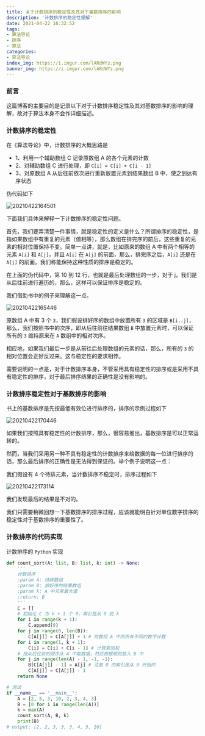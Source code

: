 ```yaml
---
title: 关于计数排序的稳定性及其对于基数排序的影响
description: '计数排序的稳定性理解'
date: 2021-04-22 16:32:52
tags:
- 算法导论
- 排序
- 算法
categories:
- 算法导论
index_img: https://i.imgur.com/lARdWYz.png
banner_img: https://i.imgur.com/lARdWYz.png
---
```


### 前言

这篇博客的主要目的是记录以下对于计数排序稳定性及其对基数排序的影响的理解，故对于算法本身不会作详细描述。

### 计数排序的稳定性

在《算法导论》中，计数排序的大概思路是

- 1、利用一个辅助数组 C 记录原数组 A 的各个元素的计数
- 2、对辅助数组 C 进行处理，即 `C[i] = C[i] + C[i - 1]`
- 3、对原数组 A 从后往前依次进行重新放置元素到结果数组 B 中，使之到达有序状态

伪代码如下

![20210422164501](https://cdn.jsdelivr.net/gh/fanlumaster/BlogMaps@master/blogs/pictures/20210422164501.png)

下面我们具体来解释一下计数排序的稳定性问题。

首先，我们要弄清楚一件事情，就是稳定性的定义是什么？所谓排序的稳定性，是指如果数组中有重复的元素（值相等），那么数组在排完序的前后，这些重复的元素的相对位置保持不变。简单一点讲，就是，比如原来的数组 A 中有两个相等的元素 `A[i]` 和 `A[j]`，并且 `A[i]` 在 `A[j]` 的前面，那么，排完序之后，`A[i]` 还是在 `A[j]` 的前面。我们称能保持这种性质的排序是稳定的。

在上面的伪代码中，第 10 到 12 行，也就是最后处理数组的一步，对于 j，我们是从后往前进行遍历的，那么，这样可以保证排序是稳定的。

我们借助书中的例子来理解这一点。

![20210422165446](https://cdn.jsdelivr.net/gh/fanlumaster/BlogMaps@master/blogs/pictures/20210422165446.png)

原数组 A 中有 3 个 `3`，我们假设排好序的数组中放置所有 `3` 的区域是 `B[i..j]`，那么，我们按照书中的次序，即从后往前往结果数组 `B` 中放置元素时，可以保证所有的 `3` 维持原来在 `A` 数组中的相对次序。

相应地，如果我们最后一步是从前往后处理数组的元素的话，那么，所有的 `3` 的相对位置会正好反过来。这与稳定性的要求相悖。

需要说明的一点是，对于计数排序本身，不管采用具有稳定性的排序或是采用不具有稳定性的排序，对于最后排序结果的正确性是没有影响的。

### 计数排序稳定性对于基数排序的影响

书上的基数排序是先按最低有效位进行排序的，排序的示例过程如下

![20210422170446](https://cdn.jsdelivr.net/gh/fanlumaster/BlogMaps@master/blogs/pictures/20210422170446.png)

如果我们按照具有稳定性的计数排序，那么，很容易推出，基数排序是可以正常运转的。

然而，当我们采用另一种不具有稳定性的计数排序来给数据的每一位进行排序的话，那么最后排序的正确性是无法得到保证的。举个例子说明这一点：

我们假设有 4 个待排元素，当计数排序不稳定时，排序过程如下

![20210422173114](https://cdn.jsdelivr.net/gh/fanlumaster/BlogMaps@master/blogs/pictures/20210422173114.png)

我们发现最后的结果是不对的。

我们只需要稍微回想一下基数排序的排序过程，应该就能明白针对单位数字排序的稳定性对于基数排序的重要性了。

### 计数排序的代码实现

计数排序的 `Python` 实现

```py
def count_sort(A: list, B: list, k: int) -> None:
    '''
    计数排序
    :param A: 待排数组
    :param B: 排好序的结果数组
    :param k: A 中元素最大值
    :return: B
    '''
    C = []
    # 初始化 C 为 k + 1 个 0，索引是从 0 到 k
    for i in range(k + 1):
        C.append(0)
    for j in range(0, len(B)):
        C[A[j]] = C[A[j]] + 1 # 给数组 A 中的所有不同的数字计数
    for i in range(1, k + 1):
        C[i] = C[i] + C[i - 1] # 计算累加和
    # 按从后往前的顺序从 A 中取数据，然后根据规则放入 B 中
    for j in range(len(A) - 1, -1, -1):
        B[C[A[j]] - 1] = A[j] # 注意 B 的索引是从 0 开始的
        C[A[j]] = C[A[j]] - 1
    return None

# 测试
if __name__ == '__main__':
    A = [2, 5, 3, 10, 2, 3, 4, 3]
    B = [0 for i in range(len(A))]
    k = max(A)
    count_sort(A, B, k)
    print(B)
# output: [2, 2, 3, 3, 3, 4, 5, 10]
```